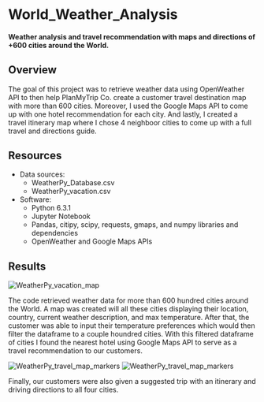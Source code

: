 # World_Weather_Analysis
#### Weather analysis and travel recommendation with maps and directions of +600 cities around the World.  


## Overview 
The goal of this project was to retrieve weather data using OpenWeather API to then help PlanMyTrip Co. create a customer travel destination map with more than 600 cities. Moreover, I used the Google Maps API to come up with one hotel recommendation for each city. And lastly, I created a travel itinerary map where I chose 4 neighboor cities to come up with a full travel and directions guide. 

## Resources
- Data sources:
  - WeatherPy_Database.csv
  - WeatherPy_vacation.csv
- Software:
  - Python 6.3.1
  - Jupyter Notebook
  - Pandas, citipy, scipy, requests, gmaps, and numpy libraries and dependencies
  - OpenWeather and Google Maps APIs

## Results

![WeatherPy_vacation_map](https://user-images.githubusercontent.com/83378141/123011452-6a780780-d38e-11eb-9463-80d66ba87d19.png)

The code retrieved weather data for more than 600 hundred cities around the World. A map was created will all these cities displaying their location, country, current weather description, and max temperature. After that, the customer was able to input their temperature preferences which would then filter the dataframe to a couple houndred cities. With this filtered dataframe of cities I found the nearest hotel using Google Maps API to serve as a travel recommendation to our customers.

![WeatherPy_travel_map_markers](https://user-images.githubusercontent.com/83378141/123011878-3d782480-d38f-11eb-99e2-d16d5fd3cfe1.png)
![WeatherPy_travel_map_markers](https://user-images.githubusercontent.com/83378141/123013109-9052db80-d391-11eb-9e0d-ea551b9048ad.png)


Finally, our customers were also given a suggested trip with an itinerary and driving directions to all four cities. 



